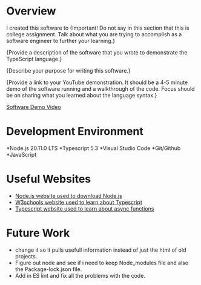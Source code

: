 # Overview
I created this software to 
{Important! Do not say in this section that this is college assignment. Talk about what you are trying to accomplish as a software engineer to further your learning.}

{Provide a description of the software that you wrote to demonstrate the TypeScript language.}

{Describe your purpose for writing this software.}

{Provide a link to your YouTube demonstration. It should be a 4-5 minute demo of the software running and a walkthrough of the code. Focus should be on sharing what you learned about the language syntax.}

[Software Demo Video](http://youtube.link.goes.here)

# Development Environment
*Node.js 20.11.0 LTS *Typescript 5.3 *Visual Studio Code *Git/Github *JavaScript 

# Useful Websites

- [Node.js website used to download Node.js](https://nodejs.org/en)
- [W3schools website used to learn about Typescript](https://www.w3schools.com/typescript/typescript_casting.php)
- [Typescript website used to learn about async functions](https://www.typescriptlang.org/docs/handbook/release-notestypescript-1-7.html)

# Future Work

- change it so it pulls usefull information instead of just the html of old projects. 
- Figure out node and see if i need to keep Node_modules file and also the Package-lock.json file. 
- Add in ES lint and fix all the problems with the code. 